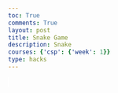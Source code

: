 ```yaml
---
toc: True
comments: True
layout: post
title: Snake Game
description: Snake 
courses: {'csp': {'week': 1}}
type: hacks
---
```



<html>
<head>
  <title></title>
  <style>
  html, body {
    height: 100%;
    margin: 0;
  }

  body {
    background: black;
    display: flex;
    align-items: center;
    justify-content: center;
  }
  canvas {
    border: 1px solid white;
  }
  </style>
</head>
<body>
<canvas width="400" height="400" id="game"></canvas>
<script>
var canvas = document.getElementById('game');
var context = canvas.getContext('2d');

var grid = 16;
var count = 0;
  
var snake = {
  x: 160,
  y: 160,
  
  // snake velocity. moves one grid length every frame in either the x or y direction
  dx: grid,
  dy: 0,
  
  // keep track of all grids the snake body occupies
  cells: [],
  
  // length of the snake. grows when eating an apple
  maxCells: 4
};
var apple = {
  x: 320,
  y: 320
};

// get random whole numbers in a specific range
// @see https://stackoverflow.com/a/1527820/2124254
function getRandomInt(min, max) {
  return Math.floor(Math.random() * (max - min)) + min;
}

// game loop
function loop() {
  requestAnimationFrame(loop);

  // slow game loop to 15 fps instead of 60 (60/15 = 4)
  if (++count < 4) {
    return;
  }

  count = 0;
  context.clearRect(0,0,canvas.width,canvas.height);

  // move snake by it's velocity
  snake.x += snake.dx;
  snake.y += snake.dy;

  // wrap snake position horizontally on edge of screen
  if (snake.x < 0) {
    snake.x = canvas.width - grid;
  }
  else if (snake.x >= canvas.width) {
    snake.x = 0;
  }
  
  // wrap snake position vertically on edge of screen
  if (snake.y < 0) {
    snake.y = canvas.height - grid;
  }
  else if (snake.y >= canvas.height) {
    snake.y = 0;
  }

  // keep track of where snake has been. front of the array is always the head
  snake.cells.unshift({x: snake.x, y: snake.y});

  // remove cells as we move away from them
  if (snake.cells.length > snake.maxCells) {
    snake.cells.pop();
  }

  // draw apple
  context.fillStyle = 'red';
  context.fillRect(apple.x, apple.y, grid-1, grid-1);

  // draw snake one cell at a time
  context.fillStyle = 'green';
  snake.cells.forEach(function(cell, index) {
    
    // drawing 1 px smaller than the grid creates a grid effect in the snake body so you can see how long it is
    context.fillRect(cell.x, cell.y, grid-1, grid-1);  

    // snake ate apple
    if (cell.x === apple.x && cell.y === apple.y) {
      snake.maxCells++;

      // canvas is 400x400 which is 25x25 grids 
      apple.x = getRandomInt(0, 25) * grid;
      apple.y = getRandomInt(0, 25) * grid;
    }

    // check collision with all cells after this one (modified bubble sort)
    for (var i = index + 1; i < snake.cells.length; i++) {
      
      // snake occupies same space as a body part. reset game
      if (cell.x === snake.cells[i].x && cell.y === snake.cells[i].y) {
        snake.x = 160;
        snake.y = 160;
        snake.cells = [];
        snake.maxCells = 4;
        snake.dx = grid;
        snake.dy = 0;

        apple.x = getRandomInt(0, 25) * grid;
        apple.y = getRandomInt(0, 25) * grid;
      }
    }
  });
}

// listen to keyboard events to move the snake
document.addEventListener('keydown', function(e) {
  // prevent snake from backtracking on itself by checking that it's 
  // not already moving on the same axis (pressing left while moving
  // left won't do anything, and pressing right while moving left
  // shouldn't let you collide with your own body)
  
  // left arrow key
  if (e.which === 37 && snake.dx === 0) {
    snake.dx = -grid;
    snake.dy = 0;
  }
  // up arrow key
  else if (e.which === 38 && snake.dy === 0) {
    snake.dy = -grid;
    snake.dx = 0;
  }
  // right arrow key
  else if (e.which === 39 && snake.dx === 0) {
    snake.dx = grid;
    snake.dy = 0;
  }
  // down arrow key
  else if (e.which === 40 && snake.dy === 0) {
    snake.dy = grid;
    snake.dx = 0;
  }
});

// start the game
requestAnimationFrame(loop);
</script>
</body>
</html>